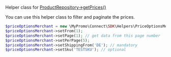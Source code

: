 Helper class for [ProductRepository->getPrices()][ProductRepository]

You can use this helper class to filter and paginate the prices.

```php
$priceOptionsMerchant = new \MyPromo\Connect\SDK\Helpers\PriceOptionsMerchant();
$priceOptionsMerchant->setFrom(1);
$priceOptionsMerchant->setPage(1); // get data from this page number
$priceOptionsMerchant->setPerPage(5);
$priceOptionsMerchant->setShippingFrom('DE'); // mandatory
$priceOptionsMerchant->setSku('TESTSKU'); // optional
```

[ProductRepository]: ../Repositories/ProductRepository.md

